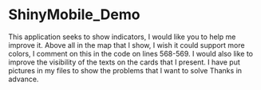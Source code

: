 # ShinyMobile_Demo
This application seeks to show indicators, I would like you to help me improve it. Above all in the map that I show, I wish it could support more colors, I comment on this in the code on lines 568-569. I would also like to improve the visibility of the texts on the cards that I present. I have put pictures in my files to show the problems that I want to solve Thanks in advance.
